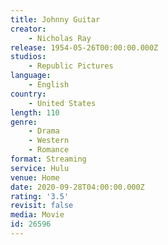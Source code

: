 ```yaml
---
title: Johnny Guitar
creator:
    - Nicholas Ray
release: 1954-05-26T00:00:00.000Z
studios:
    - Republic Pictures
language:
    - English
country:
    - United States
length: 110
genre:
    - Drama
    - Western
    - Romance
format: Streaming
service: Hulu
venue: Home
date: 2020-09-28T04:00:00.000Z
rating: '3.5'
revisit: false
media: Movie
id: 26596
---
```



